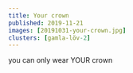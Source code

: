 ```yaml
---
title: Your crown
published: 2019-11-21
images: [20191031-your-crown.jpg]
clusters: [gamla-löv-2]
---
```


you can only wear YOUR crown
